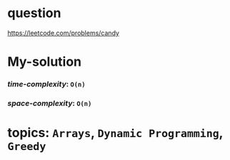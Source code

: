 # question
https://leetcode.com/problems/candy

# **My-solution**

### _time-complexity_: `O(n)`
### _space-complexity_: `O(n)`


# topics: `Arrays`, `Dynamic Programming`, `Greedy`
